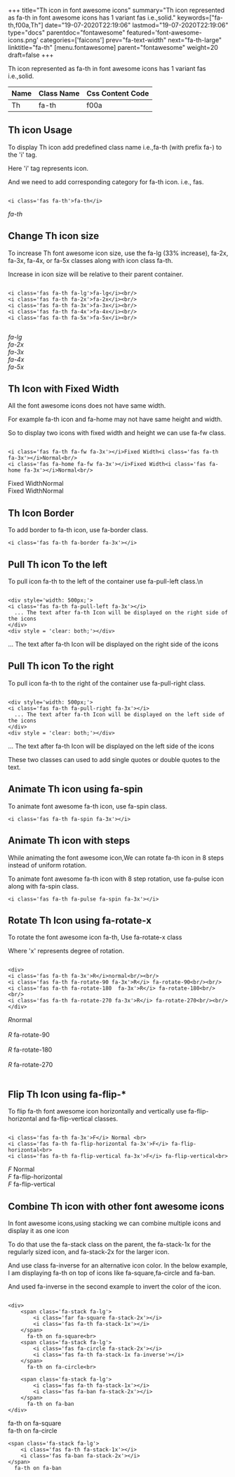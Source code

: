 +++
title="Th icon in font awesome icons"
summary="Th icon represented as fa-th in font awesome icons has 1 variant fas i.e.,solid."
keywords=["fa-th,f00a,Th"]
date="19-07-2020T22:19:06"
lastmod="19-07-2020T22:19:06"
type="docs"
parentdoc="fontawesome"
featured='font-awesome-icons.png'
categories=['faicons']
prev="fa-text-width"
next="fa-th-large"
linktitle="fa-th"
[menu.fontawesome]
parent="fontawesome"
weight=20
draft=false
+++


Th icon represented as fa-th in font awesome icons has 1 variant fas i.e.,solid.

<div class='table-responsive'><table class='table'><thead><tr><th>Name</th><th>Class Name</th><th>Css Content Code</th></tr></thead><tbody><tr><td>Th</td><td>fa-th</td><td>f00a</td></tr></tbody></table></div>



## Th icon Usage

To display Th icon add predefined class name i.e.,fa-th (with prefix fa-) to the 'i' tag.

Here 'i' tag represents icon.

And we need to add corresponding category for fa-th icon. i.e., fas.


```

<i class='fas fa-th'>fa-th</i>
```

<i class='fas fa-th'>fa-th</i>




## Change Th icon size
To increase Th font awesome icon size, use the fa-lg (33% increase), fa-2x, fa-3x, fa-4x, or fa-5x classes along with icon class fa-th.

Increase in icon size will be relative to their parent container. 

```

<i class='fas fa-th fa-lg'>fa-lg</i><br/>
<i class='fas fa-th fa-2x'>fa-2x</i><br/>
<i class='fas fa-th fa-3x'>fa-3x</i><br/>
<i class='fas fa-th fa-4x'>fa-4x</i><br/>
<i class='fas fa-th fa-5x'>fa-5x</i><br/>
            
```

<i class='fas fa-th fa-lg'>fa-lg</i><br/>
<i class='fas fa-th fa-2x'>fa-2x</i><br/>
<i class='fas fa-th fa-3x'>fa-3x</i><br/>
<i class='fas fa-th fa-4x'>fa-4x</i><br/>
<i class='fas fa-th fa-5x'>fa-5x</i><br/>
            



## Th Icon with Fixed Width 

All the font awesome icons does not have same width.

For example fa-th icon and fa-home may not have same height and width.

So to display two icons with fixed width and height we can use fa-fw class.


```

<i class='fas fa-th fa-fw fa-3x'></i>Fixed Width<i class='fas fa-th fa-3x'></i>Normal<br/>
<i class='fas fa-home fa-fw fa-3x'></i>Fixed Width<i class='fas fa-home fa-3x'></i>Normal<br/>
```

<i class='fas fa-th fa-fw fa-3x'></i>Fixed Width<i class='fas fa-th fa-3x'></i>Normal<br/>
<i class='fas fa-home fa-fw fa-3x'></i>Fixed Width<i class='fas fa-home fa-3x'></i>Normal<br/>



## Th Icon Border 

To add border to fa-th icon, use fa-border class.


```
<i class='fas fa-th fa-border fa-3x'></i>

```
<i class='fas fa-th fa-border fa-3x'></i>





## Pull Th icon To the left

To pull icon fa-th to the left of the container use fa-pull-left class.\n

```

<div style='width: 500px;'>
<i class='fas fa-th fa-pull-left fa-3x'></i>
  ... The text after fa-th Icon will be displayed on the right side of the icons
</div>
<div style = 'clear: both;'></div>
```

<div style='width: 500px;'>
<i class='fas fa-th fa-pull-left fa-3x'></i>
  ... The text after fa-th Icon will be displayed on the right side of the icons
</div>
<div style = 'clear: both;'></div>




## Pull Th icon To the right
To pull icon fa-th to the right of the container use fa-pull-right class.

```

<div style='width: 500px;'>
<i class='fas fa-th fa-pull-right fa-3x'></i>
  ... The text after fa-th Icon will be displayed on the left side of the icons
</div>
<div style = 'clear: both;'></div>
```

<div style='width: 500px;'>
<i class='fas fa-th fa-pull-right fa-3x'></i>
  ... The text after fa-th Icon will be displayed on the left side of the icons
</div>
<div style = 'clear: both;'></div>

These two classes can used to add single quotes or double quotes to the text.


## Animate Th icon using fa-spin
To animate font awesome fa-th icon, use fa-spin class.

```
<i class='fas fa-th fa-spin fa-3x'></i>
```
<i class='fas fa-th fa-spin fa-3x'></i>




## Animate Th icon with steps
While animating the font awesome icon,We can rotate fa-th icon in 8 steps instead of uniform rotation.

To animate font awesome fa-th icon with 8 step rotation, use fa-pulse icon along with fa-spin class.


```
<i class='fas fa-th fa-pulse fa-spin fa-3x'></i>

```
<i class='fas fa-th fa-pulse fa-spin fa-3x'></i>





## Rotate Th Icon using fa-rotate-x
To rotate the font awesome icon fa-th, Use fa-rotate-x class

Where 'x' represents degree of rotation.


```

<div>
<i class='fas fa-th fa-3x'>R</i>normal<br/><br/>
<i class='fas fa-th fa-rotate-90 fa-3x'>R</i> fa-rotate-90<br/><br/> 
<i class='fas fa-th fa-rotate-180  fa-3x'>R</i> fa-rotate-180<br/><br/> 
<i class='fas fa-th fa-rotate-270 fa-3x'>R</i> fa-rotate-270<br/><br/>
</div>
```

<div>
<i class='fas fa-th fa-3x'>R</i>normal<br/><br/>
<i class='fas fa-th fa-rotate-90 fa-3x'>R</i> fa-rotate-90<br/><br/> 
<i class='fas fa-th fa-rotate-180  fa-3x'>R</i> fa-rotate-180<br/><br/> 
<i class='fas fa-th fa-rotate-270 fa-3x'>R</i> fa-rotate-270<br/><br/>
</div>




## Flip Th Icon using fa-flip-*
To flip fa-th font awesome icon horizontally and vertically use fa-flip-horizontal and fa-flip-vertical classes. 

```

<i class='fas fa-th fa-3x'>F</i> Normal <br>
<i class='fas fa-th fa-flip-horizontal fa-3x'>F</i> fa-flip-horizontal<br>
<i class='fas fa-th fa-flip-vertical fa-3x'>F</i> fa-flip-vertical<br>
```

<i class='fas fa-th fa-3x'>F</i> Normal <br>
<i class='fas fa-th fa-flip-horizontal fa-3x'>F</i> fa-flip-horizontal<br>
<i class='fas fa-th fa-flip-vertical fa-3x'>F</i> fa-flip-vertical<br>




## Combine Th icon with other font awesome icons
In font awesome icons,using stacking we can combine multiple icons and display it as one icon 

To do that use the fa-stack class on the parent, the fa-stack-1x for the regularly sized icon, and fa-stack-2x for the larger icon.

And use class fa-inverse for an alternative icon color. 
In the below example, I am displaying fa-th on top of icons like fa-square,fa-circle and fa-ban.

And used fa-inverse in the second example to invert the color of the icon.

```

<div>
    <span class='fa-stack fa-lg'>
        <i class='far fa-square fa-stack-2x'></i>
        <i class='fas fa-th fa-stack-1x'></i>
    </span>
      fa-th on fa-square<br>
    <span class='fa-stack fa-lg'>
        <i class='fas fa-circle fa-stack-2x'></i>
        <i class='fas fa-th fa-stack-1x fa-inverse'></i>
    </span>
      fa-th on fa-circle<br>

    <span class='fa-stack fa-lg'>
        <i class='fas fa-th fa-stack-1x'></i>
        <i class='fas fa-ban fa-stack-2x'></i>
    </span>
      fa-th on fa-ban
</div>
```

<div>
    <span class='fa-stack fa-lg'>
        <i class='far fa-square fa-stack-2x'></i>
        <i class='fas fa-th fa-stack-1x'></i>
    </span>
      fa-th on fa-square<br>
    <span class='fa-stack fa-lg'>
        <i class='fas fa-circle fa-stack-2x'></i>
        <i class='fas fa-th fa-stack-1x fa-inverse'></i>
    </span>
      fa-th on fa-circle<br>

    <span class='fa-stack fa-lg'>
        <i class='fas fa-th fa-stack-1x'></i>
        <i class='fas fa-ban fa-stack-2x'></i>
    </span>
      fa-th on fa-ban
</div>






